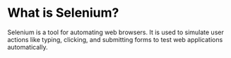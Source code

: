 # <span style="color:black;">What is Selenium?</span>

Selenium is a tool for automating web browsers. It is used to simulate user actions like typing, clicking, and submitting forms to test web applications automatically.

